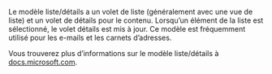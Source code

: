 ﻿Le modèle liste/détails a un volet de liste (généralement avec une vue de liste) et un volet de détails pour le contenu. Lorsqu’un élément de la liste est sélectionné, le volet détails est mis à jour. Ce modèle est fréquemment utilisé pour les e-mails et les carnets d’adresses.

Vous trouverez plus d’informations sur le modèle liste/détails à [docs.microsoft.com](https://docs.microsoft.com/windows/uwp/design/controls-and-patterns/list-details).